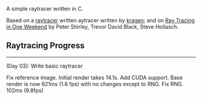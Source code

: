 A simple raytracer written in C.

Based on a [raytracer](http://canonical.org/~kragen/sw/aspmisc/raytracer.c) written 
aytracer written by [kragen](http://canonical.org/~kragen/sw/aspmisc/my-very-first-raytracer.html); and on [Ray Tracing in One Weekend](https://raytracing.github.io/books/RayTracingInOneWeekend.html) by Peter Shirley, Trevor David Black, Steve Hollasch.

## Raytracing Progress
---
(Day 03): Write basic raytracer

Fix reference image. Initial render takes 14.1s.
Add CUDA support. Base render is now 621ms (1.6 fps) with no changes except to RNG.
Fix RNG. 102ms (9.8fps)
